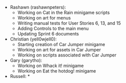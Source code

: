 * Rashawn (rashawnpeters): 
  * Working on Cat in the Rain minigame scripts
  * Working on art for menus
  * Writing manual tests for User Stories 6, 13, and 15
  * Adding Controls to the main menu
  * Updating Sprint 6 documents
* Christian (yell0wjell0): 
  * Starting creation of Car Jumper minigame
  * Working on art for assets in Car Jumper
  * Working on scripts associated with Car Jumper
* Gary (garytho):
  * Working on Whack it! minigame
  * Working on Eat the hotdog! minigame
* Russell:
  *
